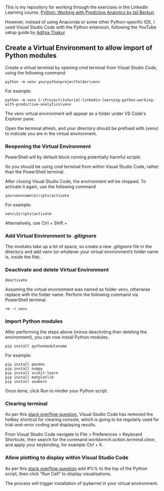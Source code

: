 This is my repository for working through the exercises in the LinkedIn Learning course, [Python: Working with Predictive Analytics by Isil Berkun](https://www.linkedin.com/learning/python-working-with-predictive-analytics/)

However, instead of using Anaconda or some other Python-specific IDE, I used Visual Studio Code with the Python extension, following the YouTube setup guide by [Aditya Thakur](https://www.youtube.com/watch?v=ThU13tikHQw)


## Create a Virtual Environment to allow import of Python modules

Create a virtual terminal by opening cmd terminal from Visual Studio Code, using the following command:

```
python -m venv yourpythonprojectfolder\venv
```

For example:
```
python -m venv C:\Project\tutorial-linkedin-learning-python-working-with-predictive-analytics\venv
```

The venv virtual environment will appear as a folder under VS Code's Explorer pane.

Open the terminal afresh, and your directory should be prefixed with (venv) to indicate you are in the virtual environment.


### Reopening the Virtual Environment

PowerShell will by default block running potentially harmful scripts

So you should be using cmd terminal from within Visual Studio Code, rather than the PowerShell terminal.

After closing Visual Studio Code, the environment will be stopped. To activate it again, use the following command

```
yourvenvname\Scripts\activate
```

For example:
```
venv\Scripts\activate
```

Alternatively, use Ctrl + Shift + 


### Add Virtual Environment to .gitignore
The modules take up a lot of space, so create a new .gitignore file in the directory and add venv (or whatever your virtual environment’s folder name is, inside the file).


### Deactivate and delete Virtual Environment

```
deactivate
```

Assuming the virtual environment was named as folder venv, otherwise replace with the folder name.
Perform the following command via PowerShell terminal.

```
rm -r venv
```


### Import Python modules

After performing the steps above (minus deactivting then deleting the environment), you can now install Python modules.

```
pip install pythonmodulename
```

For example:
```
pip install pandas
pip install numpy
pip install scikit-learn
pip install matplotlib
pip install seaborn
```

Once done, click Run to render your Python script.


### Clearing terminal

As per this [stack overflow question](https://stackoverflow.com/questions/48713604/how-can-i-clear-the-terminal-in-visual-studio-code), Visual Studio Code has removed the hotkey shortcut for clearing console, which is going to be regularly used for trial-and-error coding and displaying results.

From Visual Studio Code navigate to File > Preferences > Keyboard Shortcuts, then search for the command *workbench.action.terminal.clear*, and apply your keybinding, for example Ctrl + K.



### Allow plotting to display within Visual Studio Code

As per this [stack overflow question](https://stackoverflow.com/questions/49992300/python-how-to-show-graph-in-visual-studio-code-itself) add #%% to the top of the Python script, then click "Run Cell" to display visualisations.

The process will trigger installation of ipykernel in your virtual environment.
